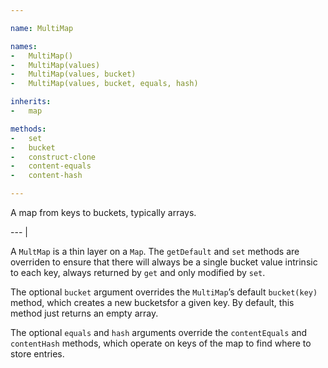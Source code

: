 ```yaml
---

name: MultiMap

names:
-   MultiMap()
-   MultiMap(values)
-   MultiMap(values, bucket)
-   MultiMap(values, bucket, equals, hash)

inherits:
-   map

methods:
-   set
-   bucket
-   construct-clone
-   content-equals
-   content-hash

---
```


A map from keys to buckets, typically arrays.

--- |

A `MultMap` is a thin layer on a `Map`.
The `getDefault` and `set` methods are overriden to ensure that there will
always be a single bucket value intrinsic to each key, always returned by `get`
and only modified by `set`.

The optional `bucket` argument overrides the `MultiMap`’s default `bucket(key)`
method, which creates a new bucketsfor a given key.
By default, this method just returns an empty array.

The optional `equals` and `hash` arguments override the `contentEquals` and
`contentHash` methods, which operate on keys of the map to find where to store
entries.

